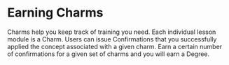 # Earning Charms

Charms help you keep track of training you need. Each individual lesson module is a Charm. Users can issue Confirmations that you successfully applied the concept associated with a given charm. Earn a certain number of confirmations for a given set of charms and you will earn a Degree. 



